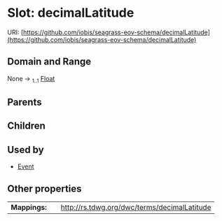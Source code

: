 
# Slot: decimalLatitude



URI: [https://github.com/iobis/seagrass-eov-schema/decimalLatitude](https://github.com/iobis/seagrass-eov-schema/decimalLatitude)


## Domain and Range

None &#8594;  <sub>1..1</sub> [Float](types/Float.md)

## Parents


## Children


## Used by

 * [Event](Event.md)

## Other properties

|  |  |  |
| --- | --- | --- |
| **Mappings:** | | http://rs.tdwg.org/dwc/terms/decimalLatitude |